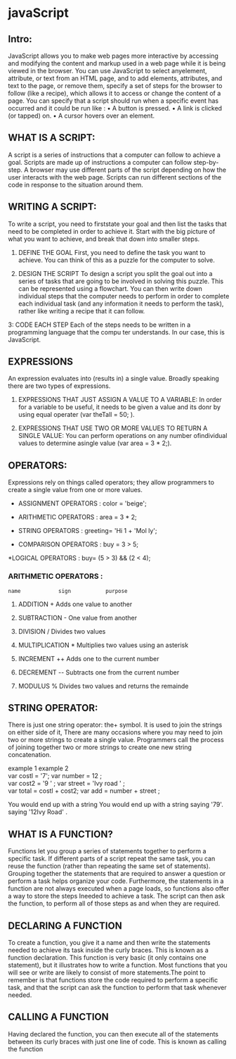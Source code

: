 # javaScript 

## Intro:

JavaScript allows you to make web pages more interactive by accessing and modifying the content and markup used in a web page while it is being viewed in the browser.
You can use JavaScript to select anyelement, attribute, or text from an HTML page, and to add elements, attributes, and text to the page, or remove them, specify a set 
of steps for the browser to follow (like a recipe), which allows it to access or change the content of a page. You can specify that a script should run when a specific 
event has occurred and it could be run like : • A button is pressed. • A link is clicked (or tapped) on. • A cursor hovers over an element.

## WHAT IS A SCRIPT:
A script is a series of instructions that a computer can follow to achieve a goal. Scripts are made up of instructions a computer can follow step-by-step. A browser may
use different parts of the script depending on how the user interacts with the web page. Scripts can run different sections of the code in response to the situation 
around them.

## WRITING A SCRIPT:

To write a script, you need to firststate your goal and then list the tasks that need to be completed in order to achieve it. Start with the big picture of what
you want to achieve, and break that down into smaller steps.

1. DEFINE THE GOAL
First, you need to define the task you want to achieve. You can think of this as a puzzle for the computer to solve.

2. DESIGN THE SCRIPT
To design a script you split the goal out into a series of tasks that are going to be involved in solving this puzzle. This can be represented using a flowchart.
You can then write down individual steps that the computer needs to perform in order to complete each individual task (and any information it needs to
perform the task), rather like writing a recipe that it can follow.

3: CODE EACH STEP 
Each of the steps needs to be written in a programming language that the compu ter understands. In our case, this is JavaScript.

## EXPRESSIONS

An expression evaluates into (results in) a single value. Broadly speaking there are two types of expressions. 


1. EXPRESSIONS THAT JUST ASSIGN A VALUE TO A VARIABLE:
In order for a variable to be useful, it needs to be given a value and its donr by using equal operater (var theTall = 50; ).

2. EXPRESSIONS THAT USE TWO OR MORE VALUES TO RETURN A SINGLE VALUE:
You can perform operations on any number ofindividual values to determine asingle value (var area = 3 * 2;).

## OPERATORS:

Expressions rely on things called operators; they allow programmers to create a single value from one or more values. 

* ASSIGNMENT OPERATORS : color = 'beige'; 

* ARITHMETIC OPERATORS : area = 3 * 2;

* STRING OPERATORS : greeting= 'Hi 1 + 'Mol ly';

* COMPARISON OPERATORS : buy = 3 > 5; 

*LOGICAL OPERATORS : buy= (5 > 3) && (2 < 4); 



### ARITHMETIC OPERATORS :

    name            sign           purpose
1. ADDITION          +          Adds one value to another

2. SUBTRACTION       -          One value from another 

3. DIVISION          /          Divides two values

4. MULTIPLICATION    *          Multiplies two values using an asterisk

5. INCREMENT        ++         Adds one to the current number

6. DECREMENT        --        Subtracts one from the current number

7. MODULUS          %         Divides two values and returns the remainde




## STRING OPERATOR:

There is just one string operator: the+ symbol. It is used to join the strings on either side of it, There are many occasions where you may need to join two or
more strings to create a single value. Programmers call the process of joining together two or more strings to create one new string concatenation.

 example 1                                                  example 2     
var costl = '7';                                        var  number = 12   ;                                
var cost2 = '9 ' ;                                      var  street = 'Ivy road '  ;                           
var total = costl + cost2;                              var  add = number + street ;                          
                                                                         
You would end up with a string                       You would end up with a string
   saying '79'.                                           saying '12Ivy Road' .                                                              




## WHAT IS A FUNCTION?

Functions let you group a series of statements together to perform a specific task. If different parts of a script repeat the same task, you can reuse the 
function (rather than repeating the same set of statements). Grouping together the statements that are required to answer a question or perform a task helps organize your code. Furthermore, the statements in a function are not always executed when a page loads, so functions also offer a way to store the steps Ineeded to achieve a task. The script can then ask the function, to perform all of those steps as and when they are required.



## DECLARING A FUNCTION
 To create a function, you give it a name and then write the statements needed to achieve its task inside the curly braces. This is known as a function declaration.
This function is very basic (it only contains one statement), but it illustrates how to write a function. Most functions that you will see or write are likely to consist
of more statements.The point to remember is that functions store the code required to perform a specific task, and that the script can ask the function to perform that task whenever needed.

## CALLING A FUNCTION
 Having declared the function, you can then execute all of the statements between its curly braces with just one line of code. This is known as calling the function















